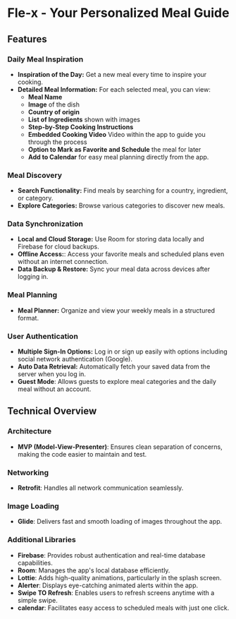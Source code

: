 # Fle-x - Your Personalized Meal Guide

## Features

### Daily Meal Inspiration
- **Inspiration of the Day:** Get a new meal every time to inspire your cooking.
- **Detailed Meal Information:** For each selected meal, you can view:
  - **Meal Name**
  - **Image** of the dish
  - **Country of origin**
  - **List of Ingredients** shown with images
  - **Step-by-Step Cooking Instructions**
  - **Embedded Cooking Video** Video within the app to guide you through the process
  - **Option to Mark as Favorite and Schedule** the meal for later
  - **Add to Calendar** for easy meal planning directly from the app.

### Meal Discovery
- **Search Functionality:** Find meals by searching for a country, ingredient, or category.
- **Explore Categories:** Browse various categories to discover new meals.

### Data Synchronization
- **Local and Cloud Storage:** Use Room for storing data locally and Firebase for cloud backups.
- **Offline Access:**: Access your favorite meals and scheduled plans even without an internet connection.
- **Data Backup & Restore:** Sync your meal data across devices after logging in.

### Meal Planning
- **Meal Planner:** Organize and view your weekly meals in a structured format.

### User Authentication
- **Multiple Sign-In Options:** Log in or sign up easily with options including social network authentication (Google).
- **Auto Data Retrieval:** Automatically fetch your saved data from the server when you log in.
- **Guest Mode**: Allows guests to explore meal categories and the daily meal without an account.

## Technical Overview

### Architecture
- **MVP (Model-View-Presenter)**: Ensures clean separation of concerns, making the code easier to maintain and test.

### Networking
- **Retrofit**: Handles all network communication seamlessly.

### Image Loading
- **Glide**: Delivers fast and smooth loading of images throughout the app.

### Additional Libraries
- **Firebase**: Provides robust authentication and real-time database capabilities.
- **Room**: Manages the app's local database efficiently.
- **Lottie**: Adds high-quality animations, particularly in the splash screen.
- **Alerter**: Displays eye-catching animated alerts within the app.
- **Swipe TO Refresh**: Enables users to refresh screens anytime with a simple swipe.
- **calendar**: Facilitates easy access to scheduled meals with just one click.
